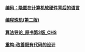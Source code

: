 ####  [编码：隐匿在计算机软硬件背后的语言](https://coding.net/s/1b553f84-6966-4f51-bf3d-3a47dd1ce511)
####  [编程珠玑(第二版)](https://coding.net/s/1c731288-ff49-4623-abcf-184006388a03)
####  [算法导论_原书第3版_CHS](https://coding.net/s/d442c147-f345-4f3f-b01e-38c7e2eceb12)
####  [重构-改善既有代码的设计](https://coding.net/s/93ec8db3-9b4d-4b5e-8cf7-65560b918fc9)
